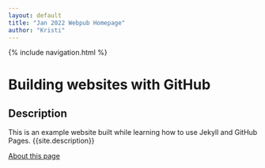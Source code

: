 ```yaml
---
layout: default
title: "Jan 2022 Webpub Homepage"
author: "Kristi"
---
```


{% include navigation.html %}

# Building websites with GitHub

## Description
This is an example website built while learning how to use Jekyll and GitHub Pages.
{{site.description}}

[About this page](about)

<!--This page is rendered at {{site.time}}

Have any questions? [Please contact us via email](mailto:{{site.email}})--!>


